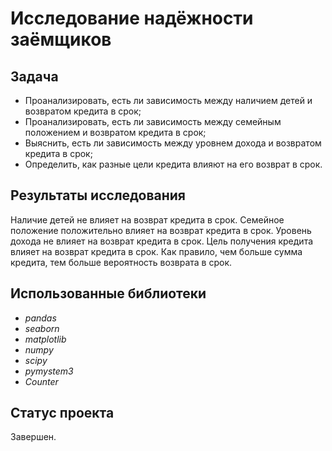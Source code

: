 # Исследование надёжности заёмщиков

## Задача
- Проанализировать, есть ли зависимость между наличием детей и возвратом кредита в срок;
- Проанализировать, есть ли зависимость между семейным положением и возвратом кредита в срок;
- Выяснить, есть ли зависимость между уровнем дохода и возвратом кредита в срок;
- Определить, как разные цели кредита влияют на его возврат в срок.

## Результаты исследования
Наличие детей не влияет на возврат кредита в срок. Семейное положение положительно влияет на возврат кредита в срок. Уровень дохода не влияет на возврат кредита в срок. Цель получения кредита влияет на возврат кредита в срок. Как правило, чем больше сумма кредита, тем больше вероятность возврата в срок.

## Использованные библиотеки
- *pandas*
- *seaborn*
- *matplotlib*
- *numpy*
- *scipy*
- *pymystem3*
- *Counter*

## Статус проекта
Завершен.
